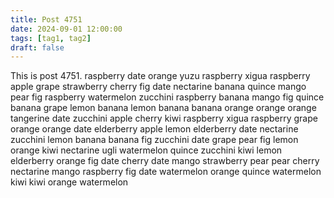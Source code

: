 ```yaml
---
title: Post 4751
date: 2024-09-01 12:00:00
tags: [tag1, tag2]
draft: false
---
```

This is post 4751.
raspberry
date
orange
yuzu
raspberry
xigua
raspberry
apple
grape
strawberry
cherry
fig
date
nectarine
banana
quince
mango
pear
fig
raspberry
watermelon
zucchini
raspberry
banana
mango
fig
quince
banana
grape
lemon
banana
lemon
banana
banana
orange
orange
orange
tangerine
date
zucchini
apple
cherry
kiwi
raspberry
xigua
raspberry
grape
orange
orange
date
elderberry
apple
lemon
elderberry
date
nectarine
zucchini
lemon
banana
banana
fig
zucchini
date
grape
pear
fig
lemon
orange
kiwi
nectarine
ugli
watermelon
quince
zucchini
kiwi
lemon
elderberry
orange
fig
date
cherry
date
mango
strawberry
pear
pear
cherry
nectarine
mango
raspberry
fig
date
watermelon
orange
quince
watermelon
kiwi
kiwi
orange
watermelon

